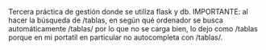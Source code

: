 Tercera práctica de gestión donde se utiliza flask y db.
IMPORTANTE: al hacer la búsqueda de /tablas, en según qué ordenador se busca automáticamente /tablas/ por lo que no se carga bien,
lo dejo como /tablas porque en mi portatil en particular no autocompleta con /tablas/.
